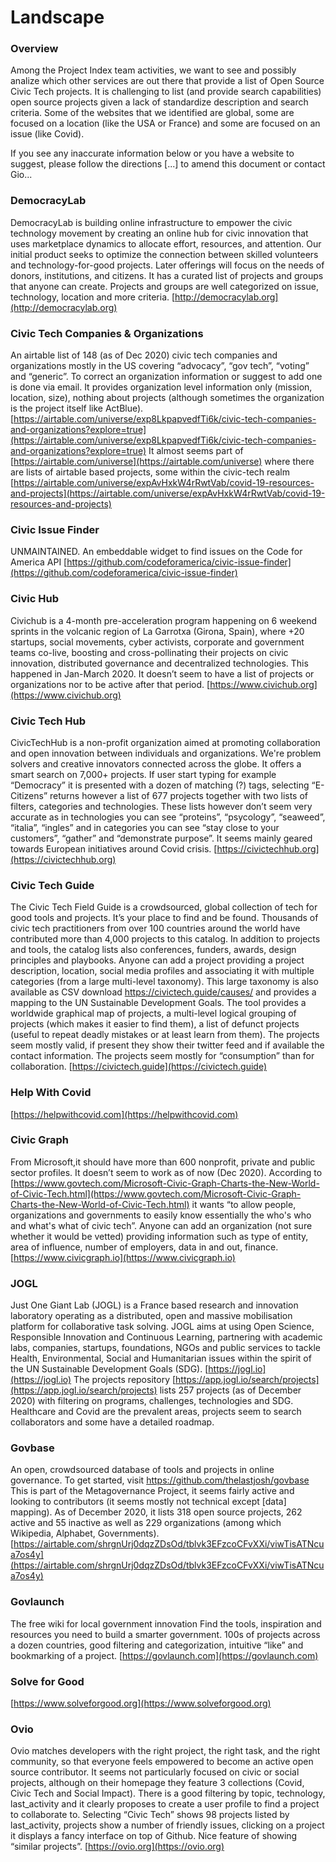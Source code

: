 # Landscape

### Overview
Among the Project Index team activities, we want to see and possibly analize which other services are out there that provide a list of Open Source Civic Tech projects.
It is challenging to list (and provide search capabilities) open source projects given a lack of standardize description and search criteria.
Some of the websites that we identified are global, some are focused on a location (like the USA or France) and some are focused on an issue (like Covid).

If you see any inaccurate information below or you have a website to suggest, please follow the directions [...] to amend this document or contact Gio...


### DemocracyLab
DemocracyLab is building online infrastructure to empower the civic technology
movement by creating an online hub for civic innovation that uses marketplace
dynamics to allocate effort, resources, and attention. Our initial product seeks to optimize
the connection between skilled volunteers and technology-for-good projects. Later
offerings will focus on the needs of donors, institutions, and citizens.
It has a curated list of projects and groups that anyone can create. Projects and groups are well categorized on issue, technology, location and more criteria.
[http://democracylab.org](http://democracylab.org)


### Civic Tech Companies & Organizations
An airtable list of 148 (as of Dec 2020) civic tech companies and organizations mostly in the US covering “advocacy”, “gov tech”, “voting” and “generic”.
To correct an organization information or suggest to add one is done via email.
It provides organization level information only (mission, location, size), nothing about projects (although sometimes the organization is the project itself like ActBlue).
[https://airtable.com/universe/exp8LkpapvedfTi6k/civic-tech-companies-and-organizations?explore=true](https://airtable.com/universe/exp8LkpapvedfTi6k/civic-tech-companies-and-organizations?explore=true)
It almost seems part of [https://airtable.com/universe](https://airtable.com/universe) where there are lists of airtable based projects, some within the civic-tech realm [https://airtable.com/universe/expAvHxkW4rRwtVab/covid-19-resources-and-projects](https://airtable.com/universe/expAvHxkW4rRwtVab/covid-19-resources-and-projects)


### Civic Issue Finder
UNMAINTAINED. An embeddable widget to find issues on the Code for America API
[https://github.com/codeforamerica/civic-issue-finder](https://github.com/codeforamerica/civic-issue-finder)



### Civic Hub
Civichub is a 4-month pre-acceleration program happening on 6 weekend sprints in the volcanic region of La Garrotxa (Girona, Spain), where +20 startups, social movements, cyber activists, corporate and government teams co-live, boosting and cross-pollinating their projects on civic innovation, distributed governance and decentralized technologies. 
This happened in Jan-March 2020.
It doesn’t seem to have a list of projects or organizations nor to be active after that period.
[https://www.civichub.org](https://www.civichub.org)


### Civic Tech Hub
CivicTechHub is a non-profit organization aimed at promoting collaboration and open innovation between individuals and organizations. We're problem solvers and creative innovators connected across the globe.
It offers a smart search on 7,000+ projects. If user start typing for example “Democracy” it is presented with a dozen of matching (?) tags, selecting “E-Citizens” returns however a list of 677 projects together with two lists of filters, categories and technologies. These lists however don’t seem very accurate as in technologies you can see “proteins”, “psycology”, “seaweed”, “italia”, “ingles” and in categories you can see “stay close to your customers”, “gather” and “demonstrate purpose”.
It seems mainly geared towards European initiatives around Covid crisis.
[https://civictechhub.org](https://civictechhub.org)


### Civic Tech Guide
The Civic Tech Field Guide is a crowdsourced, global collection of tech for good tools and projects. It’s your place to find and be found.
Thousands of civic tech practitioners from over 100 countries around the world have contributed more than 4,000 projects to this catalog. In addition to projects and tools, the catalog lists also conferences, funders, awards, design principles and playbooks.
Anyone can add a project providing a project description, location, social media profiles and associating it with multiple categories (from a large multi-level taxonomy). This large taxonomy is also available as CSV download  https://civictech.guide/causes/ and provides a mapping to the UN Sustainable Development Goals.
The tool provides a worldwide graphical map of projects, a multi-level logical grouping of projects (which makes it easier to find them), a list of defunct projects (useful to repeat deadly mistakes or at least learn from them).
The projects seem mostly valid, if present they show their twitter feed and if available the contact information. The projects seem mostly for “consumption” than for collaboration.
[https://civictech.guide](https://civictech.guide)


### Help With Covid
[https://helpwithcovid.com](https://helpwithcovid.com)


### Civic Graph
From Microsoft,it should have more than 600 nonprofit, private and public sector profiles. It doesn’t seem to work as of now (Dec 2020). According to [https://www.govtech.com/Microsoft-Civic-Graph-Charts-the-New-World-of-Civic-Tech.html](https://www.govtech.com/Microsoft-Civic-Graph-Charts-the-New-World-of-Civic-Tech.html) it wants “to allow people, organizations and governments to easily know essentially the who's who and what's what of civic tech”. Anyone can add an organization (not sure whether it would be vetted) providing information such as type of entity, area of influence, number of employers, data in and out, finance.
[https://www.civicgraph.io](https://www.civicgraph.io)


### JOGL 
Just One Giant Lab (JOGL) is a France based research and innovation laboratory operating as a distributed, open and massive mobilisation platform for collaborative task solving. JOGL aims at using Open Science, Responsible Innovation and Continuous Learning, partnering with academic labs, companies, startups, foundations, NGOs and public services to tackle Health, Environmental, Social and Humanitarian issues within the spirit of the UN Sustainable Development Goals (SDG).
[https://jogl.io](https://jogl.io)
The projects repository [https://app.jogl.io/search/projects](https://app.jogl.io/search/projects) lists 257 projects (as of December 2020) with filtering on programs, challenges, technologies and SDG. Healthcare and Covid are the prevalent areas, projects seem to search collaborators and some have a detailed roadmap.


### Govbase 
An open, crowdsourced database of tools and projects in online governance. To get started, visit https://github.com/thelastjosh/govbase
This is part of the Metagovernance Project, it seems fairly active and looking to contributors (it seems mostly not technical except [data] mapping).
As of December 2020, it lists 318 open source projects, 262 active and 55 inactive as well as 229 organizations (among which Wikipedia, Alphabet, Governments). 
[https://airtable.com/shrgnUrj0dqzZDsOd/tblvk3EFzcoCFvXXi/viwTisATNcua7os4y](https://airtable.com/shrgnUrj0dqzZDsOd/tblvk3EFzcoCFvXXi/viwTisATNcua7os4y)

### Govlaunch
The free wiki for local government innovation
Find the tools, inspiration and resources you need to build a smarter government.
100s of projects across a dozen countries, good filtering and categorization, intuitive “like” and bookmarking of a project.
[https://govlaunch.com](https://govlaunch.com)


### Solve for Good
[https://www.solveforgood.org](https://www.solveforgood.org)


### Ovio
Ovio matches developers with the right project, the right task, and the right community,
so that everyone feels empowered to become an active open source contributor.
It seems not particularly focused on civic or social projects, although on their homepage they feature 3 collections (Covid, Civic Tech and Social Impact).
There is a good filtering by topic, technology, last_activity and it clearly proposes to create a user profile to find a project to collaborate to.
Selecting “Civic Tech” shows 98 projects listed by last_activity, projects show a number of friendly issues, clicking on a project it displays a fancy interface on top of Github.
Nice feature of showing “similar projects”.
[https://ovio.org](https://ovio.org)

